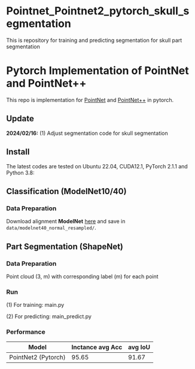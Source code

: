 # Pointnet_Pointnet2_pytorch_skull_segmentation
This is repository for training and predicting segmentation for skull part segmentation
# Pytorch Implementation of PointNet and PointNet++ 

This repo is implementation for [PointNet](http://openaccess.thecvf.com/content_cvpr_2017/papers/Qi_PointNet_Deep_Learning_CVPR_2017_paper.pdf) and [PointNet++](http://papers.nips.cc/paper/7095-pointnet-deep-hierarchical-feature-learning-on-point-sets-in-a-metric-space.pdf) in pytorch.

## Update
**2024/02/16:** 
(1) Adjust segmentation code for skull segmentation 

## Install
The latest codes are tested on Ubuntu 22.04, CUDA12.1, PyTorch 2.1.1 and Python 3.8:


## Classification (ModelNet10/40)
### Data Preparation
Download alignment **ModelNet** [here](https://shapenet.cs.stanford.edu/media/modelnet40_normal_resampled.zip) and save in `data/modelnet40_normal_resampled/`.

## Part Segmentation (ShapeNet)
### Data Preparation
Point cloud (3, m) with corresponding label (m) for each point
### Run
(1) For training: main.py

(2) For predicting: main_predict.py
### Performance
| Model | Inctance avg Acc| avg IoU 
|--|--|--|	
|PointNet2 (Pytorch)|95.65	|91.67	
